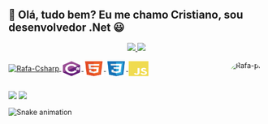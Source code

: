 ## 👋 Olá, tudo bem? Eu me chamo Cristiano, sou desenvolvedor .Net 😃

<div align="center">
  <a href="https://github.com/cristianodsn">
  <img height="180em" src="https://github-readme-stats.vercel.app/api?username=cristianodsn&show_icons=true&theme=dracula&include_all_commits=true&count_private=true"/>
    <img height="180em" src="https://github-readme-stats.vercel.app/api/top-langs/?username=cristianodsn&layout=compact&langs_count=7&theme=dracula"/>
 
</div>
<div style="display: inline_block"><br>
  
 <img align="center" alt="Rafa-Csharp" height="30" width="40" src="https://cdn.jsdelivr.net/gh/devicons/devicon/icons/dotnetcore/dotnetcore-original.svg" />
  <img align="center" alt="Rafa-Csharp" height="30" width="40" src="https://raw.githubusercontent.com/devicons/devicon/master/icons/csharp/csharp-original.svg">
  <img align="center" alt="Rafa-HTML" height="30" width="40" src="https://raw.githubusercontent.com/devicons/devicon/master/icons/html5/html5-original.svg">
  <img align="center" alt="Rafa-CSS" height="30" width="40" src="https://raw.githubusercontent.com/devicons/devicon/master/icons/css3/css3-original.svg">
  <img align="center" alt="Rafa-Js" height="30" width="40" src="https://raw.githubusercontent.com/devicons/devicon/master/icons/javascript/javascript-plain.svg">  

 <img align="right" alt="Rafa-pic" height="150" style="border-radius:50px;" src="https://64.media.tumblr.com/0c34d1286f5f06c16bd35e80b43fc6b8/tumblr_nr6hegKCns1qd4q8ao1_500.gifv">
  
  ##
 
<div> 
 

  <a href = "mailto:cristiano_castiel@hotmail.com"><img src="https://img.shields.io/badge/-Gmail-%23333?style=for-the-badge&logo=gmail&logoColor=white" target="_blank"></a>
  <a href="https://www.linkedin.com/in/cristiano-jos%C3%A9-do-nascimento-603b45218" target="_blank"><img src="https://img.shields.io/badge/-LinkedIn-%230077B5?style=for-the-badge&logo=linkedin&logoColor=white" target="_blank"></a> 
 
   ![Snake animation](https://github.com/cristianodsn/cristianodsn/blob/output/github-contribution-grid-snake.svg)
  
</div>

